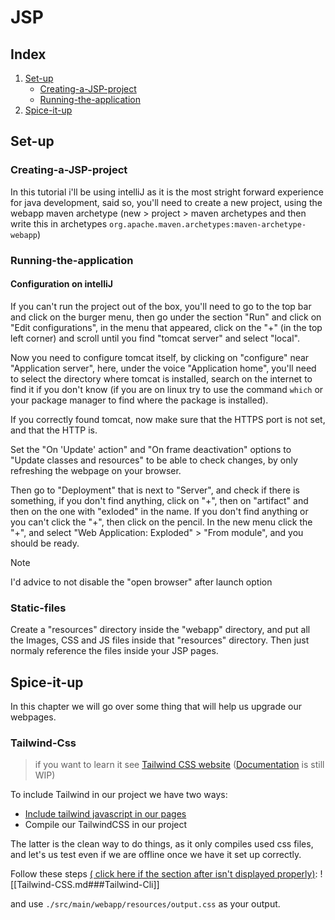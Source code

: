 # JSP

## Index

1. [Set-up](##Set-up)
	- [Creating-a-JSP-project](###Creating-a-JSP-project)
	- [Running-the-application](###Running-the-application)
 2. [Spice-it-up](##Spice-it-up)


## Set-up
### Creating-a-JSP-project

In this tutorial i'll be using intelliJ as it is the most stright forward experience for java development, said so, you'll need to create a new project, using the webapp maven archetype (new > project > maven archetypes and then write this in archetypes `org.apache.maven.archetypes:maven-archetype-webapp`)

### Running-the-application

#### Configuration on intelliJ

If you can't run the project out of the box, you'll need to go to the top bar and click on the burger menu, then go under the section "Run" and click on "Edit configurations", in the menu that appeared, click on the "+" (in the top left corner) and scroll until you find "tomcat server" and select "local". 

Now you need to configure tomcat itself, by clicking on "configure" near "Application server", here, under the voice "Application home", you'll need to select the directory where tomcat is installed, search on the internet to find it if you don't know (if you are on linux try to use the command `which` or your package manager to find where the package is installed).

If you correctly found tomcat, now make sure that the HTTPS port is not set, and that the HTTP is.

Set the "On 'Update' action" and "On frame deactivation" options to "Update classes and resources" to be able to check changes, by only refreshing the webpage on your browser.

Then go to "Deployment" that is next to "Server", and check if there is something, if you don't find anything, click on "+", then on "artifact" and then on the one with "exloded" in the name. If you don't find anything or you can't click the "+", then click on the pencil. In the new menu click the "+", and select "Web Application: Exploded" > "From module", and you should be ready. 

>[!note]
>I'd advice to not disable the "open browser" after launch option  

### Static-files

Create a "resources" directory inside the "webapp" directory, and put all the Images, CSS and JS files inside that "resources" directory.
Then just normaly reference the files inside your JSP pages.

## Spice-it-up

In this chapter we will go over some thing that will help us upgrade our webpages.

### Tailwind-Css

> if you want to learn it see [Tailwind CSS website](https://tailwindcss.com/) ([Documentation](Tailwind-CSS.md) is still WIP) 

To include Tailwind in our project we have two ways:
- [Include tailwind javascript in our pages](Tailwind-CSS.md###Link-in-your-HTML)
- Compile our TailwindCSS in our project

The latter is the clean way to do things, as it only compiles used css files, and let's us test even if we are offline once we have it set up correctly.

Follow these steps [( click here if the section after isn't displayed properly)](Tailwind-CSS.md###Tailwind-Cli):
![[Tailwind-CSS.md###Tailwind-Cli]]

and use `./src/main/webapp/resources/output.css` as your output.

